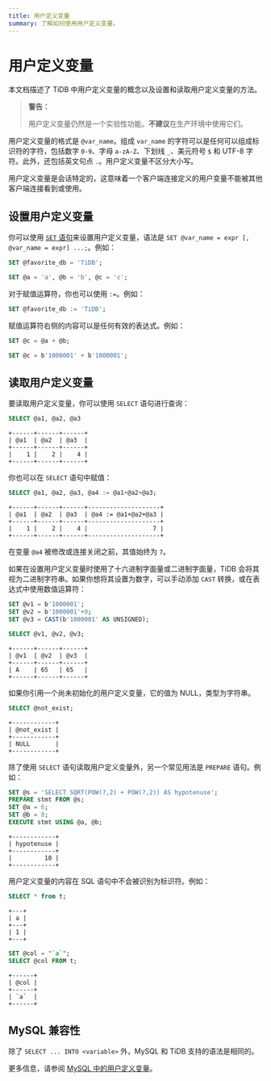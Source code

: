 ```yaml
---
title: 用户定义变量
summary: 了解如何使用用户定义变量。
---
```


# 用户定义变量

本文档描述了 TiDB 中用户定义变量的概念以及设置和读取用户定义变量的方法。

> **警告：**
>
> 用户定义变量仍然是一个实验性功能。**不建议**在生产环境中使用它们。

用户定义变量的格式是 `@var_name`。组成 `var_name` 的字符可以是任何可以组成标识符的字符，包括数字 `0-9`、字母 `a-zA-Z`、下划线 `_`、美元符号 `$` 和 UTF-8 字符。此外，还包括英文句点 `.`。用户定义变量不区分大小写。

用户定义变量是会话特定的，这意味着一个客户端连接定义的用户变量不能被其他客户端连接看到或使用。

## 设置用户定义变量

你可以使用 [`SET` 语句](/sql-statements/sql-statement-set-variable.md)来设置用户定义变量，语法是 `SET @var_name = expr [, @var_name = expr] ...;`。例如：

```sql
SET @favorite_db = 'TiDB';
```

```sql
SET @a = 'a', @b = 'b', @c = 'c';
```

对于赋值运算符，你也可以使用 `:=`。例如：

```sql
SET @favorite_db := 'TiDB';
```

赋值运算符右侧的内容可以是任何有效的表达式。例如：

```sql
SET @c = @a + @b;
```

```sql
SET @c = b'1000001' + b'1000001';
```

## 读取用户定义变量

要读取用户定义变量，你可以使用 `SELECT` 语句进行查询：

```sql
SELECT @a1, @a2, @a3
```

```
+------+------+------+
| @a1  | @a2  | @a3  |
+------+------+------+
|    1 |    2 |    4 |
+------+------+------+
```

你也可以在 `SELECT` 语句中赋值：

```sql
SELECT @a1, @a2, @a3, @a4 := @a1+@a2+@a3;
```

```
+------+------+------+--------------------+
| @a1  | @a2  | @a3  | @a4 := @a1+@a2+@a3 |
+------+------+------+--------------------+
|    1 |    2 |    4 |                  7 |
+------+------+------+--------------------+
```

在变量 `@a4` 被修改或连接关闭之前，其值始终为 `7`。

如果在设置用户定义变量时使用了十六进制字面量或二进制字面量，TiDB 会将其视为二进制字符串。如果你想将其设置为数字，可以手动添加 `CAST` 转换，或在表达式中使用数值运算符：

```sql
SET @v1 = b'1000001';
SET @v2 = b'1000001'+0;
SET @v3 = CAST(b'1000001' AS UNSIGNED);
```

```sql
SELECT @v1, @v2, @v3;
```

```
+------+------+------+
| @v1  | @v2  | @v3  |
+------+------+------+
| A    | 65   | 65   |
+------+------+------+
```

如果你引用一个尚未初始化的用户定义变量，它的值为 NULL，类型为字符串。

```sql
SELECT @not_exist;
```

```
+------------+
| @not_exist |
+------------+
| NULL       |
+------------+
```

除了使用 `SELECT` 语句读取用户定义变量外，另一个常见用法是 `PREPARE` 语句。例如：

```sql
SET @s = 'SELECT SQRT(POW(?,2) + POW(?,2)) AS hypotenuse';
PREPARE stmt FROM @s;
SET @a = 6;
SET @b = 8;
EXECUTE stmt USING @a, @b;
```

```
+------------+
| hypotenuse |
+------------+
|         10 |
+------------+
```

用户定义变量的内容在 SQL 语句中不会被识别为标识符。例如：

```sql
SELECT * from t;
```

```
+---+
| a |
+---+
| 1 |
+---+
```

```sql
SET @col = "`a`";
SELECT @col FROM t;
```

```
+------+
| @col |
+------+
| `a`  |
+------+
```

## MySQL 兼容性

除了 `SELECT ... INTO <variable>` 外，MySQL 和 TiDB 支持的语法是相同的。

更多信息，请参阅 [MySQL 中的用户定义变量](https://dev.mysql.com/doc/refman/8.0/en/user-variables.html)。
